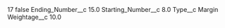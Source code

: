 <?xml version="1.0" encoding="UTF-8"?>
<CustomMetadata xmlns="http://soap.sforce.com/2006/04/metadata" xmlns:xsi="http://www.w3.org/2001/XMLSchema-instance" xmlns:xsd="http://www.w3.org/2001/XMLSchema">
    <label>17</label>
    <protected>false</protected>
    <values>
        <field>Ending_Number__c</field>
        <value xsi:type="xsd:double">15.0</value>
    </values>
    <values>
        <field>Starting_Number__c</field>
        <value xsi:type="xsd:double">8.0</value>
    </values>
    <values>
        <field>Type__c</field>
        <value xsi:type="xsd:string">Margin</value>
    </values>
    <values>
        <field>Weightage__c</field>
        <value xsi:type="xsd:double">10.0</value>
    </values>
</CustomMetadata>
